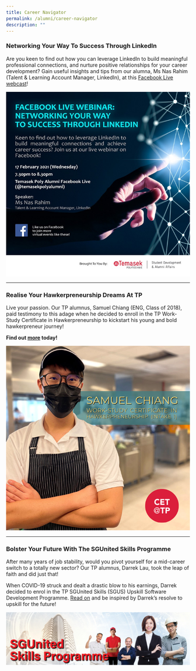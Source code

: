 ```yaml
---
title: Career Navigator
permalink: /alumni/career-navigator
description: ""
---
```

### Networking Your Way To Success Through LinkedIn ###
Are you keen to find out how you can leverage LinkedIn to build meaningful professional connections, and nurture positive relationships for your career development? Gain useful insights and tips from our alumna, Ms Nas Rahim (Talent & Learning Account Manager, LinkedIn), at this [Facebook Live webcast](https://www.facebook.com/temasekpolyalumni/videos/1521214548071467)!

![New Frontier](/images/BeConnected_Career_SuccesLinkedIn.jpg)

---
### Realise Your Hawkerpreneurship Dreams At TP ###
Live your passion. Our TP alumnus, Samuel Chiang (ENG, Class of 2018), paid testimony to this adage when he decided to enroll in the TP Work-Study Certificate in Hawkerpreneurship to kickstart his young and bold hawkerpreneur journey! 

**Find out [more](https://www.facebook.com/314916878569344/posts/3969068669820795/) today!** 

![Hawkerpreneurship Dreams](/images/BeConnected_Career_FNB.png)

---
### Bolster Your Future With The SGUnited Skills Programme ###
After many years of job stability, would you pivot yourself for a mid-career switch to a totally new sector? Our TP alumnus, Darrek Lau, took the leap of faith and did just that!

When COVID-19 struck and dealt a drastic blow to his earnings, Darrek decided to enrol in the TP SGUnited Skills (SGUS) Upskill Software Development Programme. [Read on](https://www.facebook.com/314916878569344/posts/3990296881031307/) and be inspired by Darrek’s resolve to upskill for the future!

![SGUnited Skills](/images/BeConnected_Career_SGUnited.jpg)
